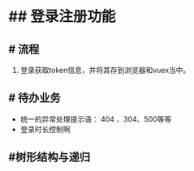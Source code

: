 # ## 登录注册功能

## # 流程
1. 登录获取token信息，并将其存到浏览器和vuex当中。

## # 待办业务
* 统一的异常处理提示语： 404 、304、500等等
* 登录时长控制啊 


## #树形结构与递归